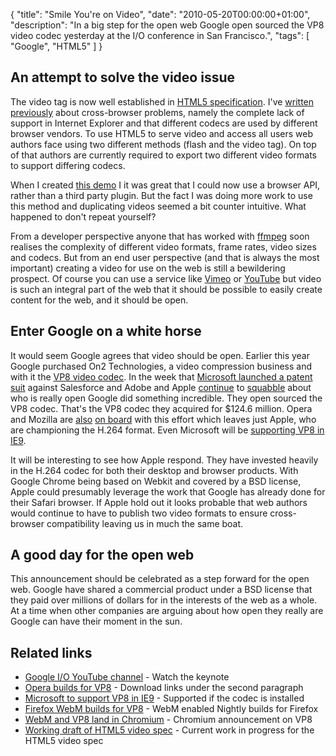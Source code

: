 {
  "title": "Smile You're on Video",
  "date": "2010-05-20T00:00:00+01:00",
  "description": "In a big step for the open web Google open sourced the VP8 video codec yesterday at the I/O conference in San Francisco.",
  "tags": [
    "Google",
    "HTML5"
  ]
}

## An attempt to solve the video issue

The video tag is now well established in [HTML5 specification][16]. I've [written previously][3] about cross-browser problems, namely the complete lack of support in Internet Explorer and that different codecs are used by different browser vendors. To use HTML5 to serve video and access all users web authors face using two different methods (flash and the video tag). On top of that authors are currently required to export two different video formats to support differing codecs. 

When I created [this demo][2] I it was great that I could now use a browser API, rather than a third party plugin. But the fact I was doing more work to use this method and duplicating videos seemed a bit counter intuitive. What happened to don't repeat yourself? 

From a developer perspective anyone that has worked with [ffmpeg][4] soon realises the complexity of different video formats, frame rates, video sizes and codecs. But from an end user perspective (and that is always the most important) creating a video for use on the web is still a bewildering prospect. Of course you can use a service like [Vimeo][5] or [YouTube][6] but video is such an integral part of the web that it should be possible to easily create content for the web, and it should be open. 

## Enter Google on a white horse

It would seem Google agrees that video should be open. Earlier this year Google purchased On2 Technologies, a video compression business and with it the [VP8 video codec][7]. In the week that [Microsoft launched a patent suit][8] against Salesforce and Adobe and Apple [continue][9] to [squabble][10] about who is really open Google did something incredible. They open sourced the VP8 codec. That's the VP8 codec they acquired for $124.6 million. Opera and Mozilla are [also][11] [on board][12] with this effort which leaves just Apple, who are championing the H.264 format. Even Microsoft will be [supporting VP8 in IE9][18]. 

It will be interesting to see how Apple respond. They have invested heavily in the H.264 codec for both their desktop and browser products. With Google Chrome being based on Webkit and covered by a BSD license, Apple could presumably leverage the work that Google has already done for their Safari browser. If Apple hold out it looks probable that web authors would continue to have to publish two video formats to ensure cross-browser compatibility leaving us in much the same boat. 

## A good day for the open web

This announcement should be celebrated as a step forward for the open web. Google have shared a commercial product under a BSD license that they paid over millions of dollars for in the interests of the web as a whole. At a time when other companies are arguing about how open they really are Google can have their moment in the sun. 

## Related links

* [Google I/O YouTube channel][13] - Watch the keynote
* [Opera builds for VP8][12] - Download links under the second paragraph
* [Microsoft to support VP8 in IE9][18] - Supported if the codec is installed
* [Firefox WebM builds for VP8][14] - WebM enabled Nightly builds for Firefox
* [WebM and VP8 land in Chromium][15] - Chromium announcement on VP8
* [Working draft of HTML5 video spec][17] - Current work in progress for the HTML5 video spec

[1]: https://shapeshed.com/HTML5-video-element/
[2]: https://shapeshed.com/examples/HTML5-video-element/
[3]: https://shapeshed.com/HTML5-video-for-all-well-almost/
[4]: http://www.ffmpeg.org/
[5]: https://vimeo.com/
[6]: https://www.youtube.com/
[7]: http://en.wikipedia.org/wiki/VP8
[8]: http://37signals.com/svn/posts/2341-microsoft-patent-trolls-salesforce
[9]: http://www.apple.com/hotnews/thoughts-on-flash/
[10]: http://www.nowpublic.com/tech-biz/adobe-apple-ad-campaign-we-love-apple-open-letter-apple-2616766.html
[11]: http://blog.mozilla.com/blog/2010/05/19/open-web-open-video-and-webm/
[12]: http://dev.opera.com/articles/view/opera-supports-webm-video/
[13]: https://www.youtube.com/googledevelopers
[14]: http://nightly.mozilla.org/webm/
[15]: http://blog.chromium.org/2010/05/webm-and-vp8-land-in-chromium.html
[16]: http://www.whatwg.org/specs/web-apps/current-work/
[17]: http://www.whatwg.org/specs/web-apps/current-work/multipage/video.html
[18]: http://windowsteamblog.com/windows/b/bloggingwindows/archive/2010/05/19/another-follow-up-on-html5-video-in-ie9.aspx
